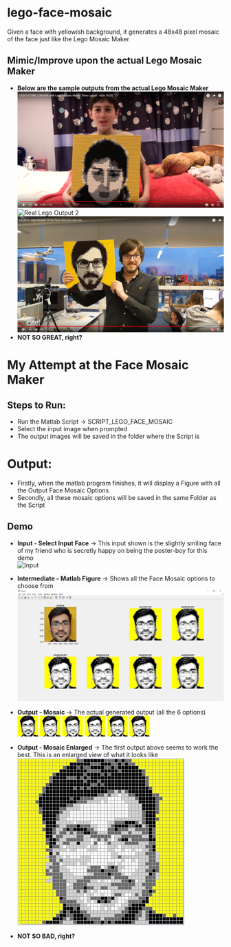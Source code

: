 # lego-face-mosaic
Given a face with yellowish background, it generates a 48x48 pixel mosaic of the face just like the Lego Mosaic Maker

## Mimic/Improve upon the actual Lego Mosaic Maker
* **Below are the sample outputs from the actual Lego Mosaic Maker** <br/>
![Real Lego Output 1](/images/RealLegoOutput1.png)
![Real Lego Output 2](/images/RealLegoOutput2.png)
![Real Lego Output 3](/images/RealLegoOutput3.png) <br/>
* **NOT SO GREAT, right?**

# My Attempt at the Face Mosaic Maker

## Steps to Run:
* Run the Matlab Script -> SCRIPT_LEGO_FACE_MOSAIC
* Select the input image when prompted
* The output images will be saved in the folder where the Script is

# Output:
* Firstly, when the matlab program finishes, it will display a Figure with all the Output Face Mosaic Options
* Secondly, all these mosaic options will be saved in the same Folder as the Script

## Demo
* **Input - Select Input Face** -> This input shown is the slightly smiling face of my friend who is secretly happy on being the poster-boy for this demo <br/>
![Input](/images/Input.png)

* **Intermediate - Matlab Figure** -> Shows all the Face Mosaic options to choose from <br/>
![Matlab Figure](/images/OutputFigure.JPG)

* **Output - Mosaic** -> The actual generated output (all the 6 options) <br/>
![Mosaic](/images/SAMPLE_OUTPUT_IM_COLORS.png)
![Mosaic](/images/SAMPLE_OUTPUT_IM_RANDOM_1.png)
![Mosaic](/images/SAMPLE_OUTPUT_IM_RANDOM_2.png)
![Mosaic](/images/SAMPLE_OUTPUT_IM_RANDOM_3.png)
![Mosaic](/images/SAMPLE_OUTPUT_IM_RANDOM_4.png)
![Mosaic](/images/SAMPLE_OUTPUT_IM_RANDOM_5.png)

* **Output - Mosaic Enlarged** -> The first output above seems to work the best. This is an enlarged view of what it looks like <br/>
![Mosaic Enlarged](/images/MosaicEnlarged.JPG)

* **NOT SO BAD, right?**
